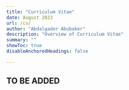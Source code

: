 ```yaml
---
title: "Curriculum Vitae" 
date: August 2023
url: /cv/
author: "Abdalgader Abubaker"
description: "Overview of Curriculum Vitae" 
summary: ""
showToc: true
disableAnchoredHeadings: false

---
```


## TO BE ADDED
 


